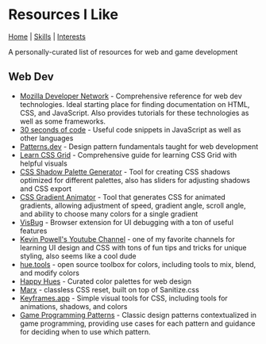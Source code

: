 # Resources I Like

[Home](README.md) | [Skills](SKILLS.md) | [Interests](INTERESTS.md)

A personally-curated list of resources for web and game development

## Web Dev

- [Mozilla Developer Network](https://developer.mozilla.org/en-US/) - Comprehensive reference for web dev technologies. Ideal starting place for finding documentation on HTML, CSS, and JavaScript. Also provides tutorials for these technologies as well as some frameworks.
- [30 seconds of code](https://www.30secondsofcode.org/) - Useful code snippets in JavaScript as well as other languages
- [Patterns.dev](https://www.patterns.dev/) - Design pattern fundamentals taught for web development
- [Learn CSS Grid](https://learncssgrid.com/) - Comprehensive guide for learning CSS Grid with helpful visuals
- [CSS Shadow Palette Generator](https://www.joshwcomeau.com/css/introducing-shadow-palette-generator/) - Tool for creating CSS shadows optimized for different palettes, also has sliders for adjusting shadows and CSS export
- [CSS Gradient Animator](https://www.gradient-animator.com/) - Tool that generates CSS for animated gradients, allowing adjustment of speed, gradient angle, scroll angle, and ability to choose many colors for a single gradient
- [VisBug](https://visbug.web.app/) - Browser extension for UI debugging with a ton of useful features
- [Kevin Powell's Youtube Channel](https://www.youtube.com/kepowob) - one of my favorite channels for learning UI design and CSS with tons of fun tips and tricks for unique styling, also seems like a cool dude
- [hue.tools](https://hue.tools/) - open source toolbox for colors, including tools to mix, blend, and modify colors
- [Happy Hues](https://www.happyhues.co/) - Curated color palettes for web design
- [Marx](https://mblode.github.io/marx/) - classless CSS reset, built on top of Sanitize.css
- [Keyframes.app](https://keyframes.app/) - Simple visual tools for CSS, including tools for animations, shadows, and colors
- [Game Programming Patterns](https://gameprogrammingpatterns.com/contents.html) - Classic design patterns contextualized in game programming, providing use cases for each pattern and guidance for deciding when to use which pattern.